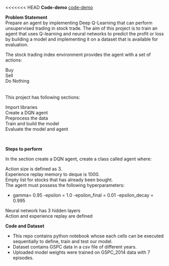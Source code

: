 <<<<<<< HEAD
**Code-demo** [code-demo](https://drive.google.com/file/d/1CNsURGgGA9Z4fHPivX9-hxqwG01hB-HF/view?usp=sharing)

**Problem Statement** <br>
Prepare an agent by implementing Deep Q-Learning that can perform unsupervised trading in stock trade. The aim of this project is to train an agent that uses Q-learning and neural networks to predict the profit or loss by building a model and implementing it on a dataset that is available for evaluation.

The stock trading index environment provides the agent with a set of actions:

Buy <br>
Sell <br>
Do Nothing <br>
<br>
<br>
This project has following sections:

Import libraries <br>
Create a DQN agent <br>
Preprocess the data <br>
Train and build the model <br>
Evaluate the model and agent <br>

<br>

**Steps to perform**

In the section create a DQN agent, create a class called agent where:

Action size is defined as 3. <br>
Experience replay memory to deque is 1000. <br>
Empty list for stocks that has already been bought. <br>
The agent must possess the following hyperparameters: <br>
- gamma= 0.95
-epsilon = 1.0
-epsilon_final = 0.01
-epsilon_decay = 0.995 <br>


Neural network has 3 hidden layers <br>
Action and experience replay are defined <br>

**Code and Dataset** <br>
-   This repo contains python notebook whose each cells can be executed sequentially to define, train and test our model.
-   Dataset contains GSPC data in a csv file of different years.
-   Uploaded model weights were trained on GSPC_2014 data with 7 episodes.
